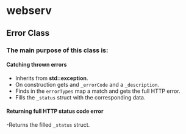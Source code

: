 # webserv
## Error Class
### The main purpose of this class is:
#### Catching thrown errors
- Inherits from **std::exception**.
- On construction gets and `_errorCode` and a `_description`.
- Finds in the `errorTypes` map a match and gets the full HTTP error.
- Fills the `_status` struct with the corresponding data.

#### Returning full HTTP status code error

-Returns the filled `_status` struct.

